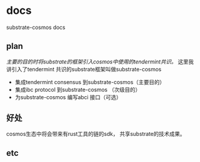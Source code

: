 # docs
substrate-cosmos docs

## plan 

*主要的目的时将substrate的框架引入cosmos中使用的tendermint共识。*
这里我讲引入了tendermint 共识的substrate框架叫做substrate-cosmos

- 集成tendermint consensus 到substrate-cosmos（主要目的）
- 集成ibc protocol 到substrate-cosmos （次级目的）
- 为substrate-cosmos 编写abci 接口（可选）

## 好处

cosmos生态中将会带来有rust工具的链的sdk， 共享substrate的技术成果。


## etc
